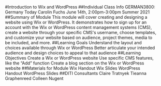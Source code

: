 #Introduction to Wix and WordPress
##Individual Class Info
GERMAN3800: Germany Today
Carolin Fuchs
June 14th, 2:00pm-3:00pm
Summer 2021
##Summary of Module
This module will cover creating and designing a website using Wix or WordPress. It demonstrates how to sign up for an account with the Wix or WordPress content management systems (CMS), create a website through your specific CMS's username, choose templates, and customize your website based on audience, project themes, media to be included, and more. 
##Learning Goals
Understand the layout and choices available through Wix or WordPress
Better articulate your intended audience and design choices to appeal to that audience
##Learning Objectives
Create a Wix or WordPress website
Use specific CMS features, like the “Add” function
Create a blog section on the Wix or WordPress website
##Materials for Module
Wix Handout
Wix Slides
WordPress Handout
WordPress Slides
##DITI Consultants
Claire Tratnyek
Tieanna Graphenreed
Colleen Nugent

